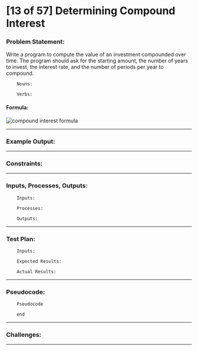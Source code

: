 # [13 of 57] Determining Compound Interest

### Problem Statement:

Write a program to compute the value of an investment compounded over time. The program should ask for the starting amount, the number of years to invest, the interest rate, and the number of periods per year to compound.

        Nouns:
        
        Verbs:
        
#### Formula:

![compound interest formula](https://s3.amazonaws.com/engrade-myfiles/4049629875432808/compound_interest_formula.png)

---
### Example Output:

              
---
### Constraints:


---
### Inputs, Processes, Outputs:

        Inputs:
                
        Processes:
                
        Outputs:
                
---
### Test Plan:

        Inputs:
        
        Expected Results:
          
        Actual Results:
        
---
###  Pseudocode:

        Pseudocode

        end

---
### Challenges:

---

